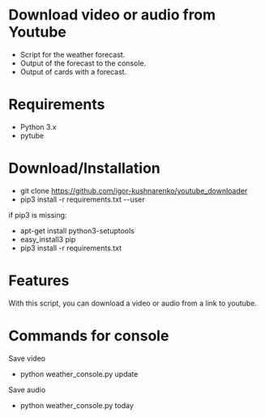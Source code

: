 Download video or audio from Youtube
====
* Script for the weather forecast.
* Output of the forecast to the console.
* Output of cards with a forecast.


Requirements
=====
* Python 3.x
* pytube

Download/Installation
====
* git clone https://github.com/igor-kushnarenko/youtube_downloader
* pip3 install -r requirements.txt --user

if pip3 is missing:
* apt-get install python3-setuptools
* easy_install3 pip
* pip3 install -r requirements.txt


Features
====
With this script, you can download a video or audio from a link to youtube.

Commands for console
====
Save video
* python weather_console.py update

Save audio
* python weather_console.py today